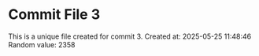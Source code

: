 # Commit File 3

This is a unique file created for commit 3.
Created at: 2025-05-25 11:48:46
Random value: 2358
